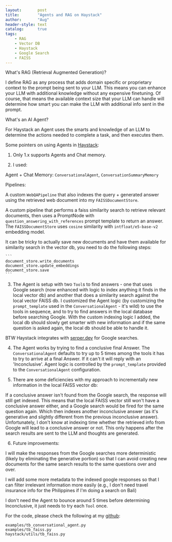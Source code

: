 ```yaml
---
layout:       post
title:        "Agents and RAG on Haystack"
author:       "Aug"
header-style: text
catalog:      true
tags:
    - RAG
    - Vector DB
    - Haystack
    - Google Search
    - FAISS
---
```

What's RAG (Retrieval Augmented Generation)?

I define RAG as any process that adds domain specific or proprietary context to the prompt being sent to your LLM.  This means you can enhance your LLM with additional knowledge without any expensive finetuning.  Of course, that means the available context size that your LLM can handle will determine how smart you can make the LLM with additional info sent in the prompt.

What's an AI Agent?

For Haystack an Agent uses the smarts and knowledge of an LLM to determine the actions needed to complete a task, and then executes them.  

Some pointers on using Agents in [Haystack](https://github.com/deepset-ai/haystack):

1) Only 1.x supports Agents and Chat memory.

2) I used:

Agent + Chat Memory: `ConversationalAgent`, `ConversationSummaryMemory`

Pipelines: 

A custom `WebQAPipeline` that also indexes the query + generated answer using the retrieved web document into my `FAISSDocumentStore`.  

A custom pipeline that performs a faiss similarity search to retrieve relevant documents, then uses a PromptNode with `question_answering_with_references` prompt template to return an answer.  The `FAISSDocumentStore` uses `cosine` similarity with `intfloat/e5-base-v2` embedding model.

It can be tricky to actually save new documents and have them available for similarity search in the vector db, you need to do the following steps:

    ```
    document_store.write_documents
    document_store.update_embeddings
    document_store.save
    ```

3) The Agent is setup with two `Tool`s to find answers - one that uses Google search (now enhanced with logic to index anything it finds in the local vector db) and another that does a similarity search against the local vector FAISS db.  I customized the Agent logic (by customizing the `prompt_template` used in the `ConversationalAgent` - it's wild) to use the tools in sequence, and to try to find answers in the local database before searching Google.  With the custom indexing logic I added, the local db should slowly get smarter with new information and if the same question is asked again, the local db should be able to handle it.

BTW Haystack integrates with [serper.dev](https://serper.dev) for Google searches.

4) The Agent works by trying to find a conclusive final Answer.  The `ConversationalAgent` defaults to try up to 5 times among the tools it has to try to arrive at a final Answer.  If it can't it will reply with an 'Inconclusive'.  Agent logic is controlled by the `prompt_template` provided to the `ConversationalAgent` configuration.

5) There are some deficiencies with my approach to incrementally new information in the local FAISS vector db:

If a conclusive answer isn't found from the Google search, the response will still get indexed.  This means that the local FAISS vector still won't have a conclusive answer either, and a Google search would be fired for the same question again.  Which then indexes another inconclusive answer (as it's generative and slightly different from the previous inconclusive answer).  Unfortunately, I don't know at indexing time whether the retrieved info from Google will lead to a conclusive answer or not.  This only happens after the search results are sent to the LLM and thoughts are generated.

6) Future improvements:  

I will make the responses from the Google searches more deterministic (likely by eliminating the generative portion) so that I can avoid creating new documents for the same search results to the same questions over and over.

I will add some more metadata to the indexed google responses so that I can filter irrelevant information more easily (e.g., I don't need travel insurance info for the Philippines if I'm doing a search on Bali)

I don't need the Agent to bounce around 5 times before determining Inconclusive, it just needs to try each `Tool` once.

For the code, please check the following at my [github](https://github.com/augchan42/haystack):

```
examples/tb_conversational_agent.py
examples/tb_faiss.py
haystack/utils/tb_faiss.py
```